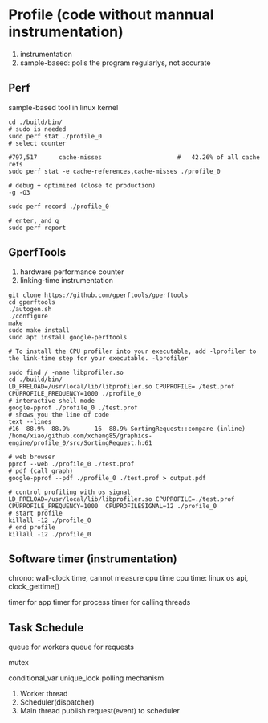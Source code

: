 # Profile (code without mannual instrumentation)
1. instrumentation
2. sample-based: polls the program regularlys, not accurate

## Perf
sample-based tool
in linux kernel

```shell
cd ./build/bin/
# sudo is needed
sudo perf stat ./profile_0
# select counter

#797,517      cache-misses                     #   42.26% of all cache refs 
sudo perf stat -e cache-references,cache-misses ./profile_0

# debug + optimized (close to production)
-g -O3

sudo perf record ./profile_0

# enter, and q
sudo perf report

```

## GperfTools
1. hardware performance counter
2. linking-time instrumentation

```shell
git clone https://github.com/gperftools/gperftools
cd gperftools
./autogen.sh
./configure
make
sudo make install
sudo apt install google-perftools

# To install the CPU profiler into your executable, add -lprofiler to the link-time step for your executable. -lprofiler

sudo find / -name libprofiler.so
cd ./build/bin/
LD_PRELOAD=/usr/local/lib/libprofiler.so CPUPROFILE=./test.prof CPUPROFILE_FREQUENCY=1000 ./profile_0
# interactive shell mode
google-pprof ./profile_0 ./test.prof
# shows you the line of code
text --lines 
#16  88.9%  88.9%       16  88.9% SortingRequest::compare (inline) /home/xiao/github.com/xcheng85/graphics-engine/profile_0/src/SortingRequest.h:61

# web browser
pprof --web ./profile_0 ./test.prof
# pdf (call graph)
google-pprof --pdf ./profile_0 ./test.prof > output.pdf

# control profiling with os signal
LD_PRELOAD=/usr/local/lib/libprofiler.so CPUPROFILE=./test.prof CPUPROFILE_FREQUENCY=1000  CPUPROFILESIGNAL=12 ./profile_0
# start profile
killall -12 ./profile_0
# end profile
killall -12 ./profile_0
```

## Software timer (instrumentation)
chrono: wall-clock time, cannot measure cpu time
cpu time: linux os api, clock_gettime()

timer for app
timer for process
timer for calling threads


## Task Schedule

queue for workers
queue for requests

mutex

conditional_var 
unique_lock
polling mechanism 


1. Worker thread
2. Scheduler(dispatcher)
3. Main thread publish request(event) to scheduler



